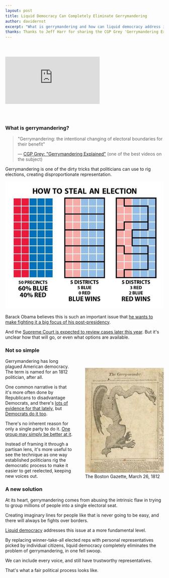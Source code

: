 ```yaml
---
layout: post
title: Liquid Democracy Can Completely Eliminate Gerrymandering
author: davidernst
excerpt: "What is gerrymandering and how can liquid democracy address it?"
thanks: Thanks to Jeff Harr for sharing the CGP Grey 'Gerrymandering Explained' video.
---
```


<iframe src="https://www.youtube.com/embed/Mky11UJb9AY" frameborder="0" allowfullscreen style="margin: 40px auto"></iframe>

<br />

### What is gerrymandering?

> "Gerrymandering: the intentional changing of electoral boundaries for their benefit"
>
> — [CGP Grey: "Gerrymandering Explained"](https://www.youtube.com/watch?v=Mky11UJb9AY) (one of the best videos on the subject)

Gerrymandering is one of the dirty tricks that politicians can use to rig elections, creating disproportionate representation.

<img src="/assets/article_images/2017-05-12-liquid-democracy-can-completely-eliminate-gerrymandering/gerrymandering-graphic.jpg" style="">

Barack Obama believes this is such an important issue that [he wants to make fighting it a big focus of his post-presidency](http://www.politico.com/story/2016/10/obama-holder-redistricting-gerrymandering-229868).

And the [Supreme Court is expected to review cases later this year](https://www.nytimes.com/2017/04/21/us/democrats-gerrymander-supreme-court.html). But it's unclear how that will go, or even what options are available.

### Not so simple

<style>
@media (max-width: 493px) {
  .center-when-small {
    float: none !important;
    margin: 30px auto 10px !important;
  }
}
</style>

<figure class="image center-when-small" style="float: right; margin: 30px 0 10px 40px;">
  <img src="/assets/article_images/2017-05-12-liquid-democracy-can-completely-eliminate-gerrymandering/original-gerrymandering-photo.jpeg" style="width: 250px;margin-top: 0px;">
  <figcaption>The Boston Gazette, March 26, 1812</figcaption>
</figure>

Gerrymandering has long plagued American democracy. The term is named for an 1812 politician, after all.

One common narrative is that it's more often done by Republicans to disadvantage Democrats, and there's [lots of evidence for that lately](http://assets.motherjones.com/interactives/projects/2012/11/gerrymandering/stacked-gop.png), but [Democrats do it too](https://en.wikipedia.org/wiki/Maryland%27s_3rd_congressional_district).

There's no inherent reason for only a single party to do it. [One group may simply be better at it](http://nymag.com/daily/intelligencer/2016/04/gops-house-seats-are-safe-heres-why.html).

Instead of framing it through a partisan lens, it's more useful to see the technique as one way established politicians rig the democratic process to make it easier to get reelected, keeping new voices out.

### A new solution

At its heart, gerrymandering comes from abusing the intrinsic flaw in trying to group millions of people into a single electoral seat.

Creating imaginary lines for people like that is never going to be easy, and there will always be fights over borders.

[Liquid democracy](https://intro.liquid.vote) addresses this issue at a more fundamental level.

By replacing winner-take-all elected reps with personal representatives picked by individual citizens, liquid democracy completely eliminates the problem of gerrymandering, in one fell swoop.

We can include every voice, and still have trustworthy representatives.

That's what a fair political process looks like.
